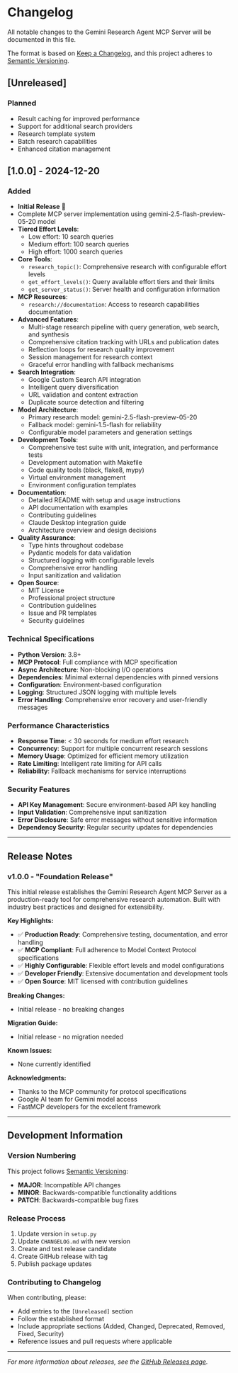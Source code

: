 # Changelog

All notable changes to the Gemini Research Agent MCP Server will be documented in this file.

The format is based on [Keep a Changelog](https://keepachangelog.com/en/1.0.0/),
and this project adheres to [Semantic Versioning](https://semver.org/spec/v2.0.0.html).

## [Unreleased]

### Planned
- Result caching for improved performance
- Support for additional search providers
- Research template system
- Batch research capabilities
- Enhanced citation management

## [1.0.0] - 2024-12-20

### Added
- **Initial Release** 🎉
- Complete MCP server implementation using gemini-2.5-flash-preview-05-20 model
- **Tiered Effort Levels**:
  - Low effort: 10 search queries
  - Medium effort: 100 search queries  
  - High effort: 1000 search queries
- **Core Tools**:
  - `research_topic()`: Comprehensive research with configurable effort levels
  - `get_effort_levels()`: Query available effort tiers and their limits
  - `get_server_status()`: Server health and configuration information
- **MCP Resources**:
  - `research://documentation`: Access to research capabilities documentation
- **Advanced Features**:
  - Multi-stage research pipeline with query generation, web search, and synthesis
  - Comprehensive citation tracking with URLs and publication dates
  - Reflection loops for research quality improvement
  - Session management for research context
  - Graceful error handling with fallback mechanisms
- **Search Integration**:
  - Google Custom Search API integration
  - Intelligent query diversification
  - URL validation and content extraction
  - Duplicate source detection and filtering
- **Model Architecture**:
  - Primary research model: gemini-2.5-flash-preview-05-20
  - Fallback model: gemini-1.5-flash for reliability
  - Configurable model parameters and generation settings
- **Development Tools**:
  - Comprehensive test suite with unit, integration, and performance tests
  - Development automation with Makefile
  - Code quality tools (black, flake8, mypy)
  - Virtual environment management
  - Environment configuration templates
- **Documentation**:
  - Detailed README with setup and usage instructions
  - API documentation with examples
  - Contributing guidelines
  - Claude Desktop integration guide
  - Architecture overview and design decisions
- **Quality Assurance**:
  - Type hints throughout codebase
  - Pydantic models for data validation
  - Structured logging with configurable levels
  - Comprehensive error handling
  - Input sanitization and validation
- **Open Source**:
  - MIT License
  - Professional project structure
  - Contribution guidelines
  - Issue and PR templates
  - Security guidelines

### Technical Specifications
- **Python Version**: 3.8+
- **MCP Protocol**: Full compliance with MCP specification
- **Async Architecture**: Non-blocking I/O operations
- **Dependencies**: Minimal external dependencies with pinned versions
- **Configuration**: Environment-based configuration
- **Logging**: Structured JSON logging with multiple levels
- **Error Handling**: Comprehensive error recovery and user-friendly messages

### Performance Characteristics
- **Response Time**: < 30 seconds for medium effort research
- **Concurrency**: Support for multiple concurrent research sessions
- **Memory Usage**: Optimized for efficient memory utilization
- **Rate Limiting**: Intelligent rate limiting for API calls
- **Reliability**: Fallback mechanisms for service interruptions

### Security Features
- **API Key Management**: Secure environment-based API key handling
- **Input Validation**: Comprehensive input sanitization
- **Error Disclosure**: Safe error messages without sensitive information
- **Dependency Security**: Regular security updates for dependencies

---

## Release Notes

### v1.0.0 - "Foundation Release"

This initial release establishes the Gemini Research Agent MCP Server as a production-ready tool for comprehensive research automation. Built with industry best practices and designed for extensibility.

**Key Highlights:**
- ✅ **Production Ready**: Comprehensive testing, documentation, and error handling
- ✅ **MCP Compliant**: Full adherence to Model Context Protocol specifications  
- ✅ **Highly Configurable**: Flexible effort levels and model configurations
- ✅ **Developer Friendly**: Extensive documentation and development tools
- ✅ **Open Source**: MIT licensed with contribution guidelines

**Breaking Changes:**
- Initial release - no breaking changes

**Migration Guide:**
- Initial release - no migration needed

**Known Issues:**
- None currently identified

**Acknowledgments:**
- Thanks to the MCP community for protocol specifications
- Google AI team for Gemini model access
- FastMCP developers for the excellent framework

---

## Development Information

### Version Numbering
This project follows [Semantic Versioning](https://semver.org/):
- **MAJOR**: Incompatible API changes
- **MINOR**: Backwards-compatible functionality additions
- **PATCH**: Backwards-compatible bug fixes

### Release Process
1. Update version in `setup.py`
2. Update `CHANGELOG.md` with new version
3. Create and test release candidate
4. Create GitHub release with tag
5. Publish package updates

### Contributing to Changelog
When contributing, please:
- Add entries to the `[Unreleased]` section
- Follow the established format
- Include appropriate sections (Added, Changed, Deprecated, Removed, Fixed, Security)
- Reference issues and pull requests where applicable

---

*For more information about releases, see the [GitHub Releases page](https://github.com/your-username/gemini-research-agent-mcp/releases).* 